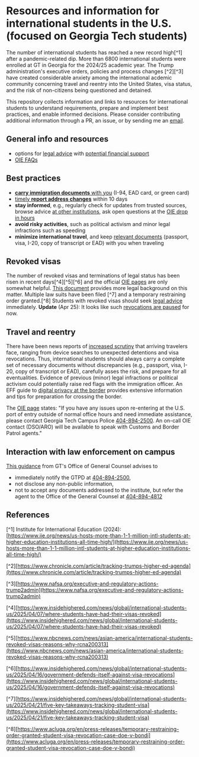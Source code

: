 # Resources and information for international students in the U.S. (focused on Georgia Tech students)

The number of international students has reached a new record high[^1] after a pandemic-related dip. More than 6800 international students were enrolled at GT in Georgia for the 2024/25 academic year.
The Trump administration's executive orders, policies and process changes [^2][^3] have created considerable anxiety among the international acdemic community concerning travel and reentry into the United States, visa status, and the risk of non-citizens being questioned and detained.

This repository collects information and links to resources for international students to understand requirements, prepare and implement best practices, and enable informed decisions. Please consider contributing additional information through a PR, an issue, or by sending me an [email](mailto:alexander.lerch@gatech.edu).

## General info and resources
* options for [legal advice](https://isss.oie.gatech.edu/content/seeking-legal-consultation-us) with [potential financial support](https://star.studentlife.gatech.edu/dean-griffin-hip-pocket-fund)
* [OIE FAQs](https://isss.oie.gatech.edu/frequently-asked-questions)

## Best practices
* [**carry immigration documents** with you](https://www.nafsa.org/professional-resources/browse-by-interest/requirements-carry-immigration-registration-document-and-report-change) (I-94, EAD card, or green card)
* [timely **report address changes**](https://www.nafsa.org/professional-resources/browse-by-interest/requirements-carry-immigration-registration-document-and-report-change) within 10 days
* **stay informed**, e.g., regularly check for updates from trusted sources, browse advice [at other institutions](https://internationaloffice.berkeley.edu/), ask open questions at the [OIE drop in hours](https://isss.oie.gatech.edu/)
* **avoid risky activities**, such as political activism and minor legal infractions such as speeding
* **minimize international travel**, and keep [relevant documents](https://isss.oie.gatech.edu/content/travel) (passport, visa, I-20, copy of transcript or EAD) with you when traveling

## Revoked visas
The number of revoked visas and terminations of legal status has been risen in recent days[^4][^5][^6] and the official [OIE pages](https://isss.oie.gatech.edu/content/visa-revocation) are only somewhat helpful. [This document](https://pennstatelaw.psu.edu/sites/default/files/newFact%20sheet%20for%20international%20students%20FINAL%20VERSION%5B63%5D.pdf) provides more legal background on this matter. Multiple law suits have been filed [^7] and a temporary restraining order granted.[^8] Students with revoked visas should seek [legal advice](https://isss.oie.gatech.edu/content/seeking-legal-consultation-us) immediately.
**Update** (Apr 25): It looks like such [revocations are paused](https://www.nytimes.com/2025/04/25/us/politics/trump-student-visa-cancellations.html) for now.


## Travel and reentry
There have been news reports of [increased scrutiny](https://www.nbcnews.com/news/world/trump-immigration-detained-visitors-border-search-device-visa-passport-rcna197736) that arriving travelers face, ranging from device searches to unexpected detentions and visa revocations. Thus, international students should always carry a complete set of necessary documents without discrepancies (e.g., passport, visa, I-20, copy of transcript or EAD), carefully asses the risk, and prepare for all eventualities. Evidence of previous (minor) legal infractions or political activism could potentially raise red flags with the immigration officer. An EFF guide to [digital privacy at the border](https://www.eff.org/wp/digital-privacy-us-border-2017#part-3) provides extensive information and tips for preparation for crossing the border. 

The [OIE page](https://isss.oie.gatech.edu/content/travel) states: "If you have any issues upon re-entering at the U.S. port of entry outside of normal office hours and need immediate assistance, please contact Georgia Tech Campus Police [404-894-2500](tel:4048942500). An on-call OIE contact (DSO/ARO) will be available to speak with Customs and Border Patrol agents."

    
## Interaction with law enforcement on campus
[This guidance](https://generalcounsel.gatech.edu/guidance-interacting-law-enforcement-agents-campus) from GT's Office of General Counsel advises to 
- immediately notify the GTPD at [404-894-2500](tel:4048942500),
- not disclose any non-public information,
- not to accept any documents addressed to the institute, but refer the agent to the Office of the General Counsel at [404-894-4812](tel:4048944812) 


## References
[^1] Institute for International Education (2024): [https://www.iie.org/news/us-hosts-more-than-1-1-million-intl-students-at-higher-education-institutions-all-time-high/](https://www.iie.org/news/us-hosts-more-than-1-1-million-intl-students-at-higher-education-institutions-all-time-high/)

[^2][https://www.chronicle.com/article/tracking-trumps-higher-ed-agenda](https://www.chronicle.com/article/tracking-trumps-higher-ed-agenda)

[^3][https://www.nafsa.org/executive-and-regulatory-actions-trump2admin](https://www.nafsa.org/executive-and-regulatory-actions-trump2admin)

[^4][https://www.insidehighered.com/news/global/international-students-us/2025/04/07/where-students-have-had-their-visas-revoked](https://www.insidehighered.com/news/global/international-students-us/2025/04/07/where-students-have-had-their-visas-revoked)

[^5][https://www.nbcnews.com/news/asian-america/international-students-revoked-visas-reasons-why-rcna200313](https://www.nbcnews.com/news/asian-america/international-students-revoked-visas-reasons-why-rcna200313)

[^6][https://www.insidehighered.com/news/global/international-students-us/2025/04/16/government-defends-itself-against-visa-revocations](https://www.insidehighered.com/news/global/international-students-us/2025/04/16/government-defends-itself-against-visa-revocations)

[^7][https://www.insidehighered.com/news/global/international-students-us/2025/04/21/five-key-takeaways-tracking-student-visa](https://www.insidehighered.com/news/global/international-students-us/2025/04/21/five-key-takeaways-tracking-student-visa)

[^8][https://www.acluga.org/en/press-releases/temporary-restraining-order-granted-student-visa-revocation-case-doe-v-bondi](https://www.acluga.org/en/press-releases/temporary-restraining-order-granted-student-visa-revocation-case-doe-v-bondi)
